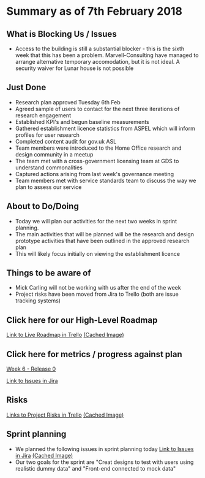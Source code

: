# Summary as of 7th February 2018

## What is Blocking Us / Issues
* Access to the building is still a substantial blocker - this is the sixth week that this has been a problem. Marvell-Consulting have managed to arrange alternative temporary accomodation, but it is not ideal. A security waiver for Lunar house is not possible

## Just Done
* Research plan approved Tuesday 6th Feb
* Agreed sample of users to contact for the next three iterations of research engagement
* Established KPI's and begun baseline measurements 
* Gathered establishment licence statistics from ASPEL  which will inform profiles for user research
* Completed content audit for gov.uk ASL
* Team members were introduced to the Home Office research and design community in a meetup
* The team met with a cross-government licensing team at GDS to understand commonalities 
* Captured actions arising from last week's governance meeting
* Team members met with service standards team to discuss the way we plan to assess our service

## About to Do/Doing
* Today we will plan our activities for the next two weeks in sprint planning. 
* The main activities that will be planned will be the research and design prototype activities that have been outlined in the approved research plan
* This will likely focus initially on viewing the establishment licence

## Things to be aware of
* Mick Carling will not be working with us after the end of the week
* Project risks have been moved from Jira to Trello (both are issue tracking systems)

## Click here for our High-Level Roadmap
[Link to Live Roadmap in Trello](https://trello.com/b/gDQdE01u/asl-roadmap)    [\(Cached Image\)](graphs/ASLRoadMap07022018.png)

## Click here for metrics / progress against plan
[Week 6 - Release 0](graphs/progress07022018.png)

[Link to Issues in Jira](https://jira.digital.homeoffice.gov.uk/secure/RapidBoard.jspa?rapidView=287)

## Risks
[Links to Project Risks in Trello](https://trello.com/b/VuFuCL7t/risk-register-and-kpis-asl-delivery)    [\(Cached Image\)](graphs/ASLRiskRegister07022018.png)

## Sprint planning
* We planned the following issues in sprint planning today [Link to Issues in Jira](https://jira.digital.homeoffice.gov.uk/issues/?jql=Sprint%3D%20%22Sprint%201%22%20and%20project%3D%22Animal%20Sciences%22)    [\(Cached Image\)](graphs/Sprint07022018.png)
* Our two goals for the sprint are "Creat designs to test with users using realistic dummy data" and "Front-end connected to mock data"
